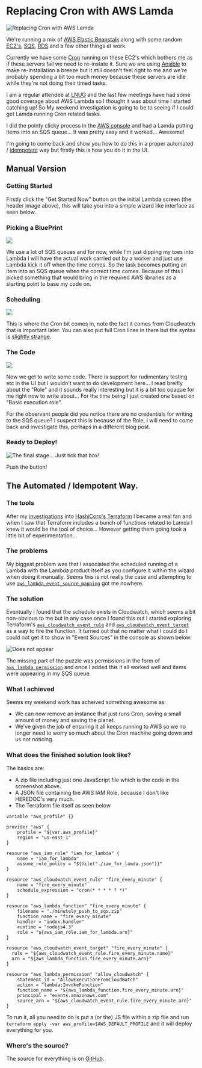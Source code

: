 # Replacing Cron with AWS Lamda

![Replacing Cron with AWS Lamda](./img/intro.png)

We're running a mix of [AWS Elastic Beanstalk](https://aws.amazon.com/elasticbeanstalk/) along with some random [EC2's](https://aws.amazon.com/ec2/), [SQS](https://aws.amazon.com/sqs/), [RDS](https://aws.amazon.com/rds/) and a few other things at work.

Currently we have some [Cron](https://en.wikipedia.org/wiki/Cron) running on these EC2's which bothers me as if these servers fail we need to re-instate it. Sure we are using [Ansible](https://www.ansible.com/) to make re-installation a breeze but it still doesn't feel right to me and we're probably spending a bit too much money because these servers are idle while they're not doing their timed tasks.

I am a regular attendee at [LNUG](http://lnug.org) and the last few meetings have had some good coverage about AWS Lambda so I thought it was about time I started catching up! So My weekend investigation is going to be to seeing if I could get Lamda running Cron related tasks.

I did the pointy clicky process in the [AWS console](https://aws.amazon.com/console/) and had a Lamda putting items into an SQS queue... It was pretty easy and it worked... Awesome!

I'm going to come back and show you how to do this in a proper automated / [idempotent](http://stackoverflow.com/questions/1077412/what-is-an-idempotent-operation) way but firstly this is how you do it in the UI.

## Manual Version

### Getting Started

Firstly click the "Get Started Now" button on the initial Lambda screen (the header image above), this will take you into a simple wizard like interface as seen below.

### Picking a BluePrint

![](./img/1.png)

We use a lot of SQS queues and for now, while I'm just dipping my toes into Lambda I will have the actual work carried out by a worker and just use Lambda kick it off when the time comes. So the task becomes putting an item into an SQS queue when the correct time comes. Because of this I picked something that would bring in the required AWS libraries as a starting point to base my code on.

### Scheduling

![](./img/2.png)

This is where the Cron bit comes in, note the fact it comes from Cloudwatch that is important later. You can also put full Cron lines in there but the syntax is [slightly strange](https://docs.aws.amazon.com/AmazonCloudWatch/latest/DeveloperGuide/ScheduledEvents.html#CronExpressions).

### The Code

![](./img/3.png)

Now we get to write some code. There is support for rudimentary testing etc in the UI but I wouldn't want to do development here... I read breifly about the "Role" and it sounds really interesting but it is a bit too opaque for me right now to write about... For the time being I just created one based on "Basic execution role".

For the observant people did you notice there are no credentials for writing to the SQS queue? I suspect this is because of the Role, I will need to come back and investigate this, perhaps in a different blog post.

### Ready to Deploy!

![The final stage... Just tick that box!](./img/4.png)

Push the button!

## The Automated / Idempotent Way.

### The tools

After my [investigations](http://keyboardwritescode.blogspot.com/2016/04/investigating-hashicorp-terraform.html) into [HashiCorp's Terraform](http://www.terraform.io/) I became a real fan and when I saw that Terraform includes a bunch of functions related to Lamda I knew it would be the tool of choice... However getting them going took a little bit of experimentation...

### The problems

My biggest problem was that I associated the scheduled running of a Lambda with the Lambda product itself as you configure it within the wizard when doing it manually. Seems this is not really the case and attempting to use [`aws_lambda_event_source_mapping`](https://www.terraform.io/docs/providers/aws/r/lambda_event_source_mapping.html) got me nowhere.

### The solution

Eventually I found that the schedule exists in Cloudwatch, which seems a bit non-obvious to me but in any case once I found this out I started exploring Terraform's [`aws_cloudwatch_event_rule`](https://www.terraform.io/docs/providers/aws/r/cloudwatch_event_rule.html) and [`aws_cloudwatch_event_target`](https://www.terraform.io/docs/providers/aws/r/cloudwatch_event_rule.html) as a way to fire the function. It turned out that no matter what I could do I could not get it to show in "Event Sources" in the console as shown below:

![Does not appear](./img/5.png)

The missing part of the puzzle was permissions in the form of [`aws_lambda_permission`](https://www.terraform.io/docs/providers/aws/r/lambda_permission.html) and once I added this it all worked well and items were appearing in my SQS queue.

### What I achieved

Seems my weekend work has acheived something awesome as:

 * We can now remove an instance that just runs Cron, saving a small amount of money and saving the planet.
 * We've given the job of ensuring it all keeps running to AWS so we no longer need to worry so much about the Cron machine going down and us not noticing.

### What does the finished solution look like?

The basics are:

 * A zip file including just one JavaScript file which is the code in the screenshot above.
 * A JSON file containing the AWS IAM Role, because I don't like HEREDOC's very much.
 * The Terraform file itself as seen below

```
variable "aws_profile" {}

provider "aws" {
    profile = "${var.aws_profile}"
    region = "us-east-1"
}

resource "aws_iam_role" "iam_for_lambda" {
    name = "iam_for_lambda"
    assume_role_policy = "${file("./iam_for_lamda.json")}"
}

resource "aws_cloudwatch_event_rule" "fire_every_minute" {
    name = "fire_every_minute"
    schedule_expression = "cron(* * * * ? *)"
}

resource "aws_lambda_function" "fire_every_minute" {
    filename = "./minutely_push_to_sqs.zip"
    function_name = "fire_every_minute"
    handler = "index.handler"
    runtime = "nodejs4.3"
    role = "${aws_iam_role.iam_for_lambda.arn}"
}

resource "aws_cloudwatch_event_target" "fire_every_minute" {
  rule = "${aws_cloudwatch_event_rule.fire_every_minute.name}"
  arn = "${aws_lambda_function.fire_every_minute.arn}"
}

resource "aws_lambda_permission" "allow_cloudwatch" {
    statement_id = "AllowExecutionFromCloudWatch"
    action = "lambda:InvokeFunction"
    function_name = "${aws_lambda_function.fire_every_minute.arn}"
    principal = "events.amazonaws.com"
    source_arn = "${aws_cloudwatch_event_rule.fire_every_minute.arn}"
}
```

To run it, all you need to do is put a (or the) JS file within a zip file and run `terraform apply -var aws_profile=$AWS_DEFAULT_PROFILE` and it will deploy everything for you.

### Where's the source?

The source for everything is on [GitHub](https://github.com/forbesmyester/aws-lambda-cron).
